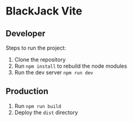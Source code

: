 # BlackJack Vite

## Developer
Steps to run the project:

1. Clone the repository
2. Run ```npm install``` to rebuild the node modules
3. Run the dev server ```npm run dev```

## Production

1. Run ```npm run build```
2. Deploy the ```dist``` directory
